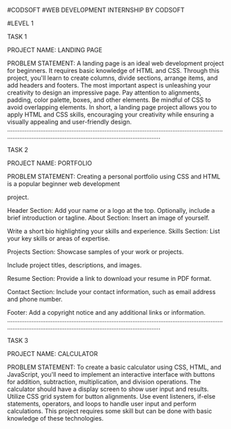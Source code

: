 #CODSOFT
#WEB DEVELOPMENT INTERNSHIP BY CODSOFT

#LEVEL 1

TASK 1

PROJECT NAME: LANDING PAGE

PROBLEM STATEMENT: A landing page is an ideal web development project for beginners. It requires basic knowledge of HTML and CSS. Through this project, you'll learn to create columns, divide sections, arrange items, and add headers and footers. The most important aspect is unleashing your creativity to design an impressive page. Pay attention to alignments, padding, color palette, boxes, and other elements. Be mindful of CSS to avoid overlapping elements. In short, a landing page project allows you to apply HTML and CSS skills, encouraging your creativity while ensuring a visually appealing and user-friendly design. ....................................................................................................................................................................................................................

TASK 2

PROJECT NAME: PORTFOLIO

PROBLEM STATEMENT: Creating a personal portfolio using CSS and HTML is a popular beginner web development

project.

Header Section: Add your name or a logo at the top. Optionally, include a brief introduction or tagline. About Section: Insert an image of yourself.

Write a short bio highlighting your skills and experience. Skills Section: List your key skills or areas of expertise.

Projects Section: Showcase samples of your work or projects.

Include project titles, descriptions, and images.

Resume Section: Provide a link to download your resume in PDF format.

Contact Section: Include your contact information, such as email address and phone number.

Footer: Add a copyright notice and any additional links or information. ....................................................................................................................................................................................................................

TASK 3

PROJECT NAME: CALCULATOR

PROBLEM STATEMENT: To create a basic calculator using CSS, HTML, and JavaScript, you'll need to implement an interactive interface with buttons for addition, subtraction, multiplication, and division operations. The calculator should have a display screen to show user input and results. Utilize CSS grid system for button alignments. Use event listeners, if-else statements, operators, and loops to handle user input and perform calculations. This project requires some skill but can be done with basic knowledge of these technologies.
